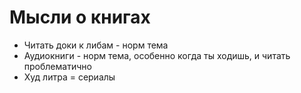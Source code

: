 # Мысли о книгах

- Читать доки к либам - норм тема
- Аудиокниги - норм тема, особенно когда ты ходишь, и читать проблематично
- Худ литра = сериалы